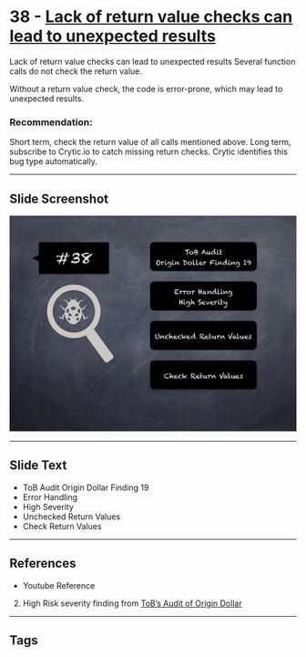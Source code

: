 
# 38 - [Lack of return value checks can lead to unexpected results](./Lack%20of%20return%20value%20checks%20can%20lead%20to%20unexpected%20results.md)

Lack of return value checks can lead to unexpected results Several function calls do not check the return value. 

Without a return value check, the code is error-prone, which may lead to unexpected results.

### Recommendation:
Short term, check the return value of all calls mentioned above. Long term, subscribe to Crytic.io to catch missing return checks. Crytic identifies this bug type automatically.
___
## Slide Screenshot
![038.png](../../images/7.%20Audit%20Findings%20101/038.png)
___
## Slide Text
- ToB Audit Origin Dollar Finding 19
- Error Handling
- High Severity
- Unchecked Return Values
- Check Return Values
___
## References
- Youtube Reference
2. High Risk severity finding from [ToB’s Audit of Origin Dollar](https://github.com/trailofbits/publications/blob/master/reviews/OriginDollar.pdf)
___
## Tags
